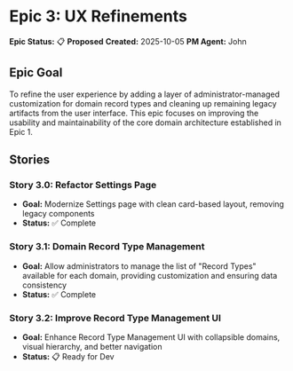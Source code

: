 # Epic 3: UX Refinements

**Epic Status:** 📋 **Proposed**
**Created:** 2025-10-05
**PM Agent:** John

## Epic Goal

To refine the user experience by adding a layer of administrator-managed customization for domain record types and cleaning up remaining legacy artifacts from the user interface. This epic focuses on improving the usability and maintainability of the core domain architecture established in Epic 1.

## Stories

### Story 3.0: Refactor Settings Page
- **Goal:** Modernize Settings page with clean card-based layout, removing legacy components
- **Status:** ✅ Complete

### Story 3.1: Domain Record Type Management
- **Goal:** Allow administrators to manage the list of "Record Types" available for each domain, providing customization and ensuring data consistency
- **Status:** ✅ Complete

### Story 3.2: Improve Record Type Management UI
- **Goal:** Enhance Record Type Management UI with collapsible domains, visual hierarchy, and better navigation
- **Status:** 📋 Ready for Dev

